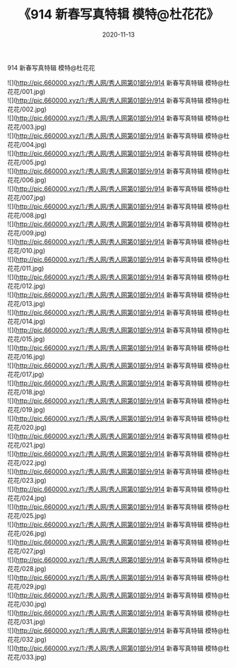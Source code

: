 ﻿---
layout: post
title:  《914 新春写真特辑 模特@杜花花》
date:   2020-11-13
img: http://pic.660000.xyz/1:/秀人网/秀人网第01部分/914 新春写真特辑 模特@杜花花/000.jpg
categories: [美女, 清纯, 唯美]
---

914 新春写真特辑 模特@杜花花

  ![](http://pic.660000.xyz/1:/秀人网/秀人网第01部分/914 新春写真特辑 模特@杜花花/001.jpg) <br> ![](http://pic.660000.xyz/1:/秀人网/秀人网第01部分/914 新春写真特辑 模特@杜花花/002.jpg) <br> ![](http://pic.660000.xyz/1:/秀人网/秀人网第01部分/914 新春写真特辑 模特@杜花花/003.jpg) <br> ![](http://pic.660000.xyz/1:/秀人网/秀人网第01部分/914 新春写真特辑 模特@杜花花/004.jpg) <br> ![](http://pic.660000.xyz/1:/秀人网/秀人网第01部分/914 新春写真特辑 模特@杜花花/005.jpg) <br> ![](http://pic.660000.xyz/1:/秀人网/秀人网第01部分/914 新春写真特辑 模特@杜花花/006.jpg) <br> ![](http://pic.660000.xyz/1:/秀人网/秀人网第01部分/914 新春写真特辑 模特@杜花花/007.jpg) <br> ![](http://pic.660000.xyz/1:/秀人网/秀人网第01部分/914 新春写真特辑 模特@杜花花/008.jpg) <br> ![](http://pic.660000.xyz/1:/秀人网/秀人网第01部分/914 新春写真特辑 模特@杜花花/009.jpg) <br> ![](http://pic.660000.xyz/1:/秀人网/秀人网第01部分/914 新春写真特辑 模特@杜花花/010.jpg) <br> ![](http://pic.660000.xyz/1:/秀人网/秀人网第01部分/914 新春写真特辑 模特@杜花花/011.jpg) <br> ![](http://pic.660000.xyz/1:/秀人网/秀人网第01部分/914 新春写真特辑 模特@杜花花/012.jpg) <br> ![](http://pic.660000.xyz/1:/秀人网/秀人网第01部分/914 新春写真特辑 模特@杜花花/013.jpg) <br> ![](http://pic.660000.xyz/1:/秀人网/秀人网第01部分/914 新春写真特辑 模特@杜花花/014.jpg) <br> ![](http://pic.660000.xyz/1:/秀人网/秀人网第01部分/914 新春写真特辑 模特@杜花花/015.jpg) <br> ![](http://pic.660000.xyz/1:/秀人网/秀人网第01部分/914 新春写真特辑 模特@杜花花/016.jpg) <br> ![](http://pic.660000.xyz/1:/秀人网/秀人网第01部分/914 新春写真特辑 模特@杜花花/017.jpg) <br> ![](http://pic.660000.xyz/1:/秀人网/秀人网第01部分/914 新春写真特辑 模特@杜花花/018.jpg) <br> ![](http://pic.660000.xyz/1:/秀人网/秀人网第01部分/914 新春写真特辑 模特@杜花花/019.jpg) <br> ![](http://pic.660000.xyz/1:/秀人网/秀人网第01部分/914 新春写真特辑 模特@杜花花/020.jpg) <br> ![](http://pic.660000.xyz/1:/秀人网/秀人网第01部分/914 新春写真特辑 模特@杜花花/021.jpg) <br> ![](http://pic.660000.xyz/1:/秀人网/秀人网第01部分/914 新春写真特辑 模特@杜花花/022.jpg) <br> ![](http://pic.660000.xyz/1:/秀人网/秀人网第01部分/914 新春写真特辑 模特@杜花花/023.jpg) <br> ![](http://pic.660000.xyz/1:/秀人网/秀人网第01部分/914 新春写真特辑 模特@杜花花/024.jpg) <br> ![](http://pic.660000.xyz/1:/秀人网/秀人网第01部分/914 新春写真特辑 模特@杜花花/025.jpg) <br> ![](http://pic.660000.xyz/1:/秀人网/秀人网第01部分/914 新春写真特辑 模特@杜花花/026.jpg) <br> ![](http://pic.660000.xyz/1:/秀人网/秀人网第01部分/914 新春写真特辑 模特@杜花花/027.jpg) <br> ![](http://pic.660000.xyz/1:/秀人网/秀人网第01部分/914 新春写真特辑 模特@杜花花/028.jpg) <br> ![](http://pic.660000.xyz/1:/秀人网/秀人网第01部分/914 新春写真特辑 模特@杜花花/029.jpg) <br> ![](http://pic.660000.xyz/1:/秀人网/秀人网第01部分/914 新春写真特辑 模特@杜花花/030.jpg) <br> ![](http://pic.660000.xyz/1:/秀人网/秀人网第01部分/914 新春写真特辑 模特@杜花花/031.jpg) <br> ![](http://pic.660000.xyz/1:/秀人网/秀人网第01部分/914 新春写真特辑 模特@杜花花/032.jpg) <br> ![](http://pic.660000.xyz/1:/秀人网/秀人网第01部分/914 新春写真特辑 模特@杜花花/033.jpg) <br>